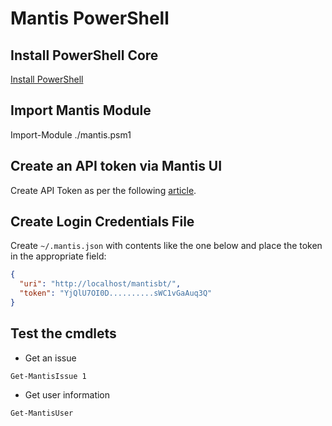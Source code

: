 # Mantis PowerShell

## Install PowerShell Core

[Install PowerShell](https://github.com/PowerShell/PowerShell)

## Import Mantis Module

Import-Module ./mantis.psm1

## Create an API token via Mantis UI

Create API Token as per the following [article](https://support.mantishub.com/hc/en-us/articles/206640376-Using-API-Tokens-to-access-MantisHub).

## Create Login Credentials File

Create `~/.mantis.json` with contents like the one below and place the token in the appropriate field:

```json
{
  "uri": "http://localhost/mantisbt/",
  "token": "YjQlU7OI0D..........sWC1vGaAuq3Q"
}
```

## Test the cmdlets

- Get an issue
```
Get-MantisIssue 1
```

- Get user information
```
Get-MantisUser
```
